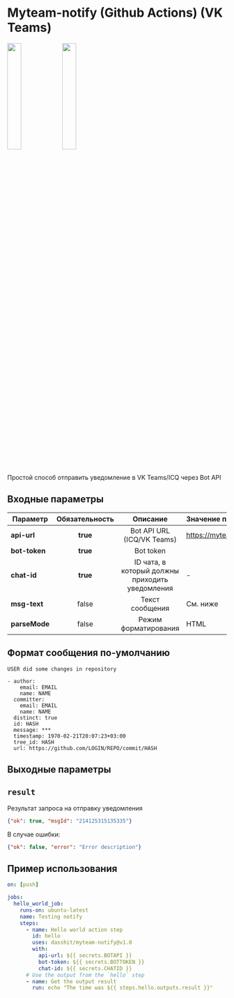 # Myteam-notify (Github Actions) (VK Teams)

<img src="https://icq.com/botapi/res/logo_icq_new.png" width="25%"><img src="https://myteam.mail.ru/botapi/res/logo_myteam.png" width="25%">

Простой способ отправить уведомление в VK Teams/ICQ через Bot API

## Входные параметры

| Параметр      | Обязательность |                    Описание                     | Значение по-умолчанию         |
|---------------|:--------------:|:-----------------------------------------------:|:------------------------------|
| **api-url**   |    **true**    |           Bot API URL (ICQ/VK Teams)            | https://myteam.mail.ru/bot/v1 |
| **bot-token** |    **true**    |                    Bot token                    |                               |
| **chat-id**   |    **true**    | ID чата, в который должны приходить уведомления | -                             |
| **msg-text**  |     false      |                 Текст сообщения                 | См. ниже                      |
| **parseMode** |     false      |              Режим форматирования               | HTML                          |

## Формат сообщения по-умолчанию

```
USER did some changes in repository

- author:
    email: EMAIL
    name: NAME
  committer:
    email: EMAIL
    name: NAME
  distinct: true
  id: HASH
  message: ***
  timestamp: 1970-02-21T20:07:23+03:00
  tree_id: HASH
  url: https://github.com/LOGIN/REPO/commit/HASH
```

## Выходные параметры

## `result`

Результат запроса на отправку уведомления

```json
{"ok": true, "msgId": "214125315135335"}
```

В случае ошибки:

```json
{"ok": false, "error": "Error description"}
```

## Пример использования

```yaml
on: [push]

jobs:
  hello_world_job:
    runs-on: ubuntu-latest
    name: Testing notify
    steps:
      - name: Hello world action step
        id: hello
        uses: dasshit/myteam-notify@v1.0
        with:
          api-url: ${{ secrets.BOTAPI }}
          bot-token: ${{ secrets.BOTTOKEN }}
          chat-id: ${{ secrets.CHATID }}
      # Use the output from the `hello` step
      - name: Get the output result
        run: echo "The time was ${{ steps.hello.outputs.result }}"
```
